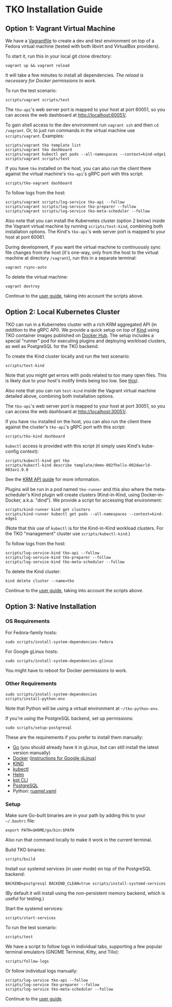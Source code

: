 TKO Installation Guide
======================

Option 1: Vagrant Virtual Machine
---------------------------------

We have a [Vagrantfile](https://www.vagrantup.com/) to create a dev and test environment
on top of a Fedora virtual machine (tested with both libvirt and VirtualBox providers).

To start it, run this in your local git clone directory:

    vagrant up && vagrant reload

It will take a few minutes to install all dependencies. *The reload is necessary for Docker
permissions to work.*

To run the test scenario:

    scripts/vagrant scripts/test

The `tko-api`'s web server port is mapped to your host at port 60051, so you can access
the web dashboard at [http://localhost:60051/](http://localhost:60051/).

To gain shell access to the dev environment run `vagrant ssh` and then `cd /vagrant`. Or,
to just run commands in the virtual machine use `scripts/vagrant`. Examples:

    scripts/vagrant tko template list
    scripts/vagrant tko dashboard
    scripts/vagrant kubectl get pods --all-namespaces --context=kind-edge1
    scripts/vagrant scripts/test

If you have `tko` installed on the host, you can also run the client there against the
virtual machine's `tko-api`'s gRPC port with this script:

    scripts/tko-vagrant dashboard

To follow logs from the host:

    scripts/vagrant scripts/log-service tko-api --follow
    scripts/vagrant scripts/log-service tko-preparer --follow
    scripts/vagrant scripts/log-service tko-meta-scheduler --follow

Also note that you can install the Kubernetes cluster (option 2 below) inside the Vagrant
virtual machine by running `scripts/test-kind`, combining both installation options. The
Kind's `tko-api`'s web server port is mapped to your host at port 60061.

During development, if you want the virtual machine to continuously sync file changes
from the host (it's one-way, only from the host to the virtual machine at directory
`/vagrant`), run this in a separate terminal:

    vagrant rsync-auto

To delete the virtual machine:

    vagrant destroy

Continue to the [user guide](USAGE.md), taking into account the scripts above.

Option 2: Local Kubernetes Cluster
----------------------------------

TKO can run in a Kubernetes cluster with a rich KRM aggregated API (in *addition* to the gRPC
API). We provide a quick setup on top of [Kind](https://kind.sigs.k8s.io/) using TKO container
images published on [Docker Hub](https://hub.docker.com/u/tliron). The setup includes a special
"runner" pod for executing plugins and deploying workload clusters, as well as PostgreSQL for
the TKO backend.

To create the Kind cluster locally and run the test scenario:

    scripts/test-kind

Note that you might get errors with pods related to too many open files. This is likely due to
your host's inotify limits being too low. See
[this](https://kind.sigs.k8s.io/docs/user/known-issues/#pod-errors-due-to-too-many-open-files)).

Also note that you can run `test-kind` inside the Vagrant virtual machine detailed above,
combining both installation options.

The `tko-api`'s web server port is mapped to your host at port 30051, so you can access
the web dashboard at [http://localhost:30051/](http://localhost:30051/).

If you have `tko` installed on the host, you can also run the client there against the
cluster's `tko-api`'s gRPC port with this script:

    scripts/tko-kind dashboard

`kubectl` access is provided with this script (it simply uses Kind's kube-config
context):

    scripts/kubectl-kind get tko
    scripts/kubectl-kind describe template/demo-002fhello-002dworld-003av1.0.0

See the [KRM API guide](KRM.md) for more information.

Plugins will be run in a pod named `tko-runner` and this also where the meta-scheduler's
Kind plugin will create clusters (Kind-in-Kind, using Docker-in-Docker, a.k.a. "dind").
We provide a script for accessing that environment:

    scripts/kind-runner kind get clusters
    scripts/kind-runner kubectl get pods --all-namespaces --context=kind-edge1

(Note that *this* use of `kubectl` is for the Kind-in-Kind workload clusters. For the
TKO "management" cluster use `scripts/kubectl-kind`.)

To follow logs from the host:

    scripts/log-service-kind tko-api --follow
    scripts/log-service-kind tko-preparer --follow
    scripts/log-service-kind tko-meta-scheduler --follow

To delete the Kind cluster:

    kind delete cluster --name=tko

Continue to the [user guide](USAGE.md), taking into account the scripts above.

Option 3: Native Installation
-----------------------------

### OS Requirements

For Fedora-family hosts:

    sudo scripts/install-system-dependencies-fedora

For Google gLinux hosts:

    sudo scripts/install-system-dependencies-glinux

You might have to reboot for Docker permissions to work.

### Other Requirements

    sudo scripts/install-system-dependencies
    scripts/install-python-env

Note that Python will be using a virtual environment at `~/tko-python-env`.

If you're using the PostgreSQL backend, set up permissions:

    sudo scripts/setup-postgresql

These are the requirements if you prefer to install them manually:

* [Go](https://g3doc.corp.google.com/go/g3doc/codelabs/getting-started.md)
  (you should already have it in gLinux, but can still install the latest version manually)
* [Docker](https://docs.docker.com/get-docker/) ([instructions for Google gLinux](http://go/installdocker))
* [KIND](https://kind.sigs.k8s.io/docs/user/quick-start/#installation)
* [kubectl](https://kubernetes.io/docs/tasks/tools/install-kubectl-linux/)
* [Helm](https://helm.sh/docs/intro/install/)
* [kpt CLI](https://kpt.dev/installation/kpt-cli)
* [PostgreSQL](https://www.postgresql.org/)
* Python: [ruamel.yaml](https://pypi.org/project/ruamel.yaml/)

### Setup

Make sure Go-built binaries are in your path by adding this to your `~/.bashrc` file:

    export PATH=$HOME/go/bin:$PATH

Also run that command locally to make it work in the current terminal.

Build TKO binaries:

    scripts/build

Install our systemd services (in user mode) on top of the PostgreSQL backend:

    BACKEND=postgresql BACKEND_CLEAN=true scripts/install-systemd-services

(By default it will install using the non-persistent memory backend, which is useful for
testing.)

Start the systemd services:

    scripts/start-services

To run the test scenario:

    scripts/test

We have a script to follow logs in individual tabs, supporting a few popular terminal
emulators (GNOME Terminal, Kitty, and Tilix):

    scripts/follow-logs

Or follow individual logs manually:

    scripts/log-service tko-api --follow
    scripts/log-service tko-preparer --follow
    scripts/log-service tko-meta-scheduler --follow

Continue to the [user guide](USAGE.md).